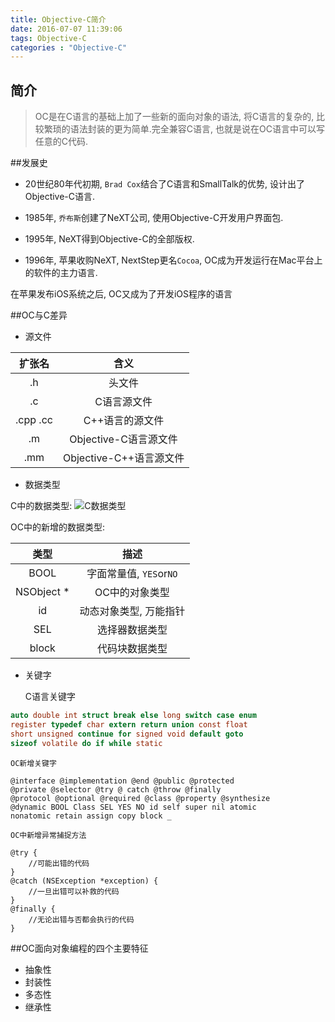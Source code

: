 ```yaml
---
title: Objective-C简介
date: 2016-07-07 11:39:06
tags: Objective-C
categories : "Objective-C"
---
```

## 简介

>OC是在C语言的基础上加了一些新的面向对象的语法, 将C语言的复杂的, 比较繁琐的语法封装的更为简单.完全兼容C语言, 也就是说在OC语言中可以写任意的C代码.

##发展史

* 20世纪80年代初期, `Brad Cox`结合了C语言和SmallTalk的优势, 设计出了Objective-C语言.

* 1985年, `乔布斯`创建了NeXT公司, 使用Objective-C开发用户界面包.

* 1995年, NeXT得到Objective-C的全部版权.

* 1996年, 苹果收购NeXT, NextStep更名`Cocoa`, OC成为开发运行在Mac平台上的软件的主力语言.

在苹果发布iOS系统之后, OC又成为了开发iOS程序的语言

##OC与C差异

* 源文件

扩张名 | 含义
:------------: | :-------------:
.h | 头文件
.c | C语言源文件
.cpp .cc | C++语言的源文件
.m | Objective-C语言源文件
.mm | Objective-C++语言源文件

* 数据类型

C中的数据类型:
![C数据类型](/img/C语言数据类型.jpg)

OC中的新增的数据类型:

类型 | 描述
:------------: | :-------------:
BOOL | 字面常量值, `YES`or`NO`
NSObject * | OC中的对象类型
id | 动态对象类型, 万能指针
SEL | 选择器数据类型
block | 代码块数据类型

* 关键字

    C语言关键字
```c
auto double int struct break else long switch case enum
register typedef char extern return union const float
short unsigned continue for signed void default goto
sizeof volatile do if while static
```
    OC新增关键字
```objc
@interface @implementation @end @public @protected
@private @selector @try @ catch @throw @finally
@protocol @optional @required @class @property @synthesize
@dynamic BOOL Class SEL YES NO id self super nil atomic
nonatomic retain assign copy block _
```
    OC中新增异常捕捉方法
```objc
@try {
    //可能出错的代码
}
@catch (NSException *exception) {
    //一旦出错可以补救的代码
}
@finally {
    //无论出错与否都会执行的代码
}
```
##OC面向对象编程的四个主要特征
* 抽象性
* 封装性
* 多态性
* 继承性
